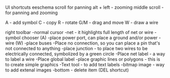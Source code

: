 
UI shortcuts
eeschema
scroll for panning
alt + left - zooming
middle scroll - for panning and zooming

A - add symbol
C - copy
R - rotate
G/M - drag and move
W - draw a wire


right toolbar
-normal cursor
-net - it highlights full length of net or wire
-symbol chooser (A)
-place power port, can place a ground and/or power
-wire (W)
-place buses
-Place no connection, so you can place a pin that's not connected to anything
-place junction - to place two wires to be electrically connected, symbolized by a green circle
-Place net label - a way to label a wire
-Place global label
-place graphic lines or polygons - this is to create simple graphics
-Text tool - to add text labels
-bitmap image - way to add extenal images
-bottom - delete item (DEL shortcut) 